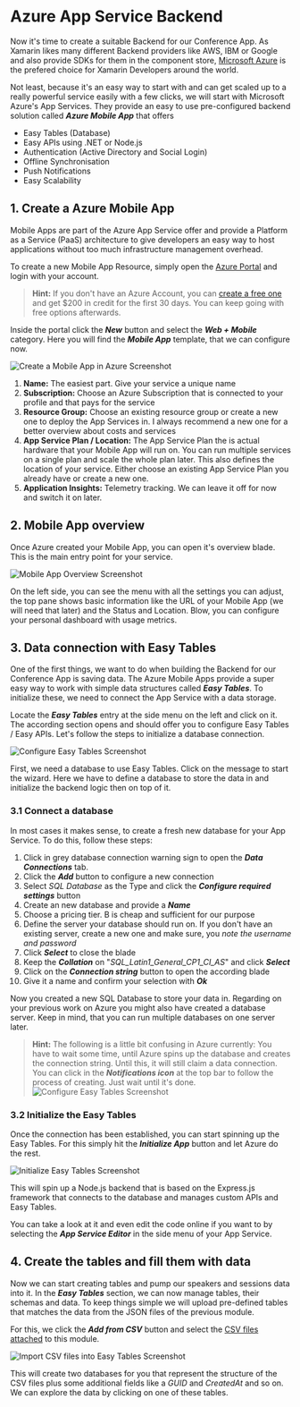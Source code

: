 # Azure App Service Backend
Now it's time to create a suitable Backend for our Conference App. As Xamarin likes many different Backend providers like AWS, IBM or Google and also provide SDKs for them in the component store, [Microsoft Azure](https://www.azure.com) is the prefered choice for Xamarin Developers around the world.

Not least, because it's an easy way to start with and can get scaled up to a really powerful service easily with a few clicks, we will start with Microsoft Azure's App Services. They provide an easy to use pre-configured backend solution called ***Azure Mobile App*** that offers

- Easy Tables (Database)
- Easy APIs using .NET or Node.js
- Authentication (Active Directory and Social Login)
- Offline Synchronisation
- Push Notifications
- Easy Scalability

## 1. Create a Azure Mobile App
Mobile Apps are part of the Azure App Service offer and provide a Platform as a Service (PaaS) architecture to give developers an easy way to host applications without too much infrastructure management overhead.

To create a new Mobile App Resource, simply open the [Azure Portal](https://portal.azure.com) and login with your account.

> **Hint:** If you don't have an Azure Account, you can [create a free one](https://azure.microsoft.com/free/) and get $200 in credit for the first 30 days. You can keep going with free options afterwards.

Inside the portal click the ***New*** button and select the ***Web + Mobile*** category. Here you will find the ***Mobile App*** template, that we can configure now.

![Create a Mobile App in Azure Screenshot](../Misc/azurecreatemobileapp.jpg)

1. **Name:** The easiest part. Give your service a unique name
1. **Subscription:** Choose an Azure Subscription that is connected to your profile and that pays for the service
1. **Resource Group:** Choose an existing resource group or create a new one to deploy the App Services in. I always recommend a new one for a better overview about costs and services
1. **App Service Plan / Location:** The App Service Plan the is actual hardware that your Mobile App will run on. You can run multiple services on a single plan and scale the whole plan later. This also defines the location of your service. Either choose an existing App Service Plan you already have or create a new one.
1. **Application Insights:** Telemetry tracking. We can leave it off for now and switch it on later.

## 2. Mobile App overview
Once Azure created your Mobile App, you can open it's overview blade. This is the main entry point for your service.

![Mobile App Overview Screenshot](../Misc/azuremobileappoverview.jpg)

On the left side, you can see the menu with all the settings you can adjust, the top pane shows basic information like the URL of your Mobile App (we will need that later) and the Status and Location. Blow, you can configure your personal dashboard with usage metrics.

## 3. Data connection with Easy Tables
One of the first things, we want to do when building the Backend for our Conference App is saving data. The Azure Mobile Apps provide a super easy way to work with simple data structures called ***Easy Tables***. To initialize these, we need to connect the App Service with a data storage.

Locate the ***Easy Tables*** entry at the side menu on the left and click on it. The according section opens and should offer you to configure Easy Tables / Easy APIs. Let's follow the steps to initialize a database connection.

![Configure Easy Tables Screenshot](../Misc/azuremobileappiniteasytables.jpg)

First, we need a database to use Easy Tables. Click on the message to start the wizard. Here we have to define a database to store the data in and initialize the backend logic then on top of it.

### 3.1 Connect a database
In most cases it makes sense, to create a fresh new database for your App Service. To do this, follow these steps:

1. Click in grey database connection warning sign to open the ***Data Connections*** tab.
1. Click the ***Add*** button to configure a new connection
1. Select *SQL Database* as the Type and click the ***Configure required settings*** button
1. Create an new database and provide a ***Name***
1. Choose a pricing tier. B is cheap and sufficient for our purpose
1. Define the server your database should run on. If you don't have an existing server, create a new one and make sure, you *note the username and password*
1. Click ***Select*** to close the blade
1. Keep the ***Collation*** on "*SQL_Latin1_General_CP1_CI_AS*" and click ***Select***
1. Click on the ***Connection string*** button to open the according blade
1. Give it a name and confirm your selection with ***Ok***

Now you created a new SQL Database to store your data in. Regarding on your previous work on Azure you might also have created a database server. Keep in mind, that you can run multiple databases on one server later.

> **Hint:** The following is a little bit confusing in Azure currently: You have to wait some time, until Azure spins up the database and creates the connection string. Until this, it will still claim a data connection. You can click in the ***Notifications icon*** at the top bar to follow the process of creating. Just wait until it's done.
![Configure Easy Tables Screenshot](../Misc/azuremobileappcreatingdbconnection.jpg)

### 3.2 Initialize the Easy Tables
Once the connection has been established, you can start spinning up the Easy Tables. For this simply hit the ***Initialize App*** button and let Azure do the rest.

![Initialize Easy Tables Screenshot](../Misc/azuremobileappiniteasytablesfinally.jpg)

This will spin up a Node.js backend that is based on the Express.js framework that connects to the database and manages custom APIs and Easy Tables.

You can take a look at it and even edit the code online if you want to by selecting the ***App Service Editor*** in the side menu of your App Service.

## 4. Create the tables and fill them with data
Now we can start creating tables and pump our speakers and sessions data into it. In the ***Easy Tables*** section, we can now manage tables, their schemas and data. To keep things simple we will upload pre-defined tables that matches the data from the JSON files of the previous module.

For this, we click the ***Add from CSV*** button and select the [CSV files attached](./CSV) to this module.

![Import CSV files into Easy Tables Screenshot](../Misc/azuremobileappimportcsv.jpg)

This will create two databases for you that represent the structure of the CSV files plus some additional fields like a *GUID* and *CreatedAt* and so on. We can explore the data by clicking on one of these tables.